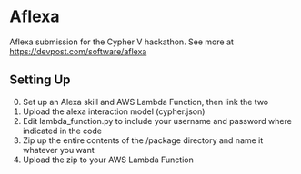 # Aflexa
Aflexa submission for the Cypher V hackathon.  See more at https://devpost.com/software/aflexa

## Setting Up
0. Set up an Alexa skill and AWS Lambda Function, then link the two
1. Upload the alexa interaction model (cypher.json)
2. Edit lambda_function.py to include your username and password where indicated in the code
3. Zip up the entire contents of the /package directory and name it whatever you want
4. Upload the zip to your AWS Lambda Function
